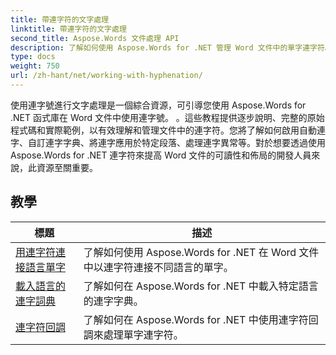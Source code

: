 ```yaml
---
title: 帶連字符的文字處理
linktitle: 帶連字符的文字處理
second_title: Aspose.Words 文件處理 API
description: 了解如何使用 Aspose.Words for .NET 管理 Word 文件中的單字連字符。包括完整的教程和實際範例。
type: docs
weight: 750
url: /zh-hant/net/working-with-hyphenation/
---
```

使用連字號進行文字處理是一個綜合資源，可引導您使用 Aspose.Words for .NET 函式庫在 Word 文件中使用連字號。 。這些教程提供逐步說明、完整的原始程式碼和實際範例，以有效理解和管理文件中的連字符。您將了解如何啟用自動連字、自訂連字字典、將連字應用於特定段落、處理連字異常等。對於想要透過使用 Aspose.Words for .NET 連字符來提高 Word 文件的可讀性和佈局的開發人員來說，此資源至關重要。

 ## 教學
| 標題 | 描述 |
| --- | --- |
| [用連字符連接語言單字](./hyphenate-words-of-languages/) | 了解如何使用 Aspose.Words for .NET 在 Word 文件中以連字符連接不同語言的單字。 |
| [載入語言的連字詞典](./load-hyphenation-dictionary-for-language/) |了解如何在 Aspose.Words for .NET 中載入特定語言的連字字典。 |
| [連字符回調](./hyphenation-callback/) | 了解如何在 Aspose.Words for .NET 中使用連字符回調來處理單字連字符。 |